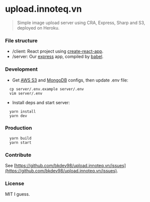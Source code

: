 # upload.innoteq.vn

> Simple image upload server using CRA, Express, Sharp and S3, deployed on Heroku.

### File structure

- /client: React project using [create-react-app](https://github.com/facebook/create-react-app).
- /server: Our [express](https://expressjs.com/) app, compiled by [babel](https://babeljs.io/).

### Development

- Get [AWS S3](https://s3.console.aws.amazon.com/s3/home) and [MongoDB](https://www.mongodb.com/) configs, then update .env file:

```
  cp server/.env.example server/.env
  vim server/.env
```

- Install deps and start server:

```
  yarn install
  yarn dev
```

### Production

```
  yarn build
  yarn start
```

### Contribute

See [https://github.com/bkdev98/upload.innoteq.vn/issues](https://github.com/bkdev98/upload.innoteq.vn/issues).

### License

MIT I guess.
